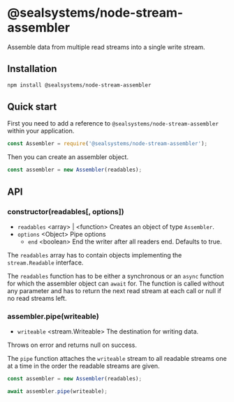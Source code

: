 # @sealsystems/node-stream-assembler

Assemble data from multiple read streams into a single write stream.

## Installation

```bash
npm install @sealsystems/node-stream-assembler
```

## Quick start

First you need to add a reference to `@sealsystems/node-stream-assembler` within your application.

```javascript
const Assembler = require('@sealsystems/node-stream-assembler');
```

Then you can create an assembler object.

```javascript
const assembler = new Assembler(readables);
```

## API

### constructor(readables[, options])

- `readables` &lt;array&gt; | &lt;function&gt; Creates an object of type `Assembler`.
- `options` &lt;Object&gt; Pipe options
  - `end` &lt;boolean&gt; End the writer after all readers end. Defaults to true.

The `readables` array has to contain objects implementing the `stream.Readable` interface.

The `readables` function has to be either a synchronous or an `async` function for which the assembler object can `await` for. The function is called without any parameter and has to return the next read stream at each call or null if no read streams left.

### assembler.pipe(writeable)

- `writeable` <stream.Writeable> The destination for writing data.

Throws on error and returns null on success.

The `pipe` function attaches the `writeable` stream to all readable streams one at a time in the order the readable streams are given.

```javascript
const assembler = new Assembler(readables);

await assembler.pipe(writeable);
```
